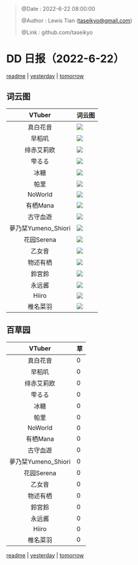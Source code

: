 > @Date    : 2022-6-22 08:00:00
>
> @Author  : Lewis Tian (taseikyo@gmail.com)
>
> @Link    : github.com/taseikyo

# DD 日报（2022-6-22）

[readme](../README.md) | [yesterday](2022-6-21.md) | [tomorrow](2022-6-23.md)

## 词云图

|VTuber|词云图|
|:-:|-|
|真白花音|![](../../images/daily/21402309_2022-6-22_purge_wordcloud.png)|
|早稻叽|![](../../images/daily/41682_2022-6-22_purge_wordcloud.png)|
|绯赤艾莉欧|![](../../images/daily/21396545_2022-6-22_purge_wordcloud.png)|
|雫るる|![](../../images/daily/21013446_2022-6-22_purge_wordcloud.png)|
|冰糖|![](../../images/daily/876396_2022-6-22_purge_wordcloud.png)|
|帕里|![](../../images/daily/4895312_2022-6-22_purge_wordcloud.png)|
|NoWorld|![](../../images/daily/21448649_2022-6-22_purge_wordcloud.png)|
|有栖Mana|![](../../images/daily/6542258_2022-6-22_purge_wordcloud.png)|
|古守血遊|![](../../images/daily/8725120_2022-6-22_purge_wordcloud.png)|
|夢乃栞Yumeno_Shiori|![](../../images/daily/14052636_2022-6-22_purge_wordcloud.png)|
|花园Serena|![](../../images/daily/14327465_2022-6-22_purge_wordcloud.png)|
|乙女音|![](../../images/daily/21320551_2022-6-22_purge_wordcloud.png)|
|物述有栖|![](../../images/daily/21449083_2022-6-22_purge_wordcloud.png)|
|鈴宮鈴|![](../../images/daily/21685677_2022-6-22_purge_wordcloud.png)|
|永远酱|![](../../images/daily/21701071_2022-6-22_purge_wordcloud.png)|
|Hiiro|![](../../images/daily/21919321_2022-6-22_purge_wordcloud.png)|
|椎名菜羽|![](../../images/daily/22347054_2022-6-22_purge_wordcloud.png)|

## 百草园

|VTuber|草|
|:-:|-|
|真白花音|0|
|早稻叽|0|
|绯赤艾莉欧|0|
|雫るる|0|
|冰糖|0|
|帕里|0|
|NoWorld|0|
|有栖Mana|0|
|古守血遊|0|
|夢乃栞Yumeno_Shiori|0|
|花园Serena|0|
|乙女音|0|
|物述有栖|0|
|鈴宮鈴|0|
|永远酱|0|
|Hiiro|0|
|椎名菜羽|0|

[readme](../README.md) | [yesterday](2022-6-21.md) | [tomorrow](2022-6-23.md)
